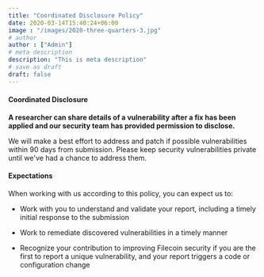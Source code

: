```yaml
---
title: "Coordinated Disclosure Policy"
date: 2020-03-14T15:40:24+06:00
image : "/images/2020-three-quarters-3.jpg"
# author
author : ["Admin"]
# meta description
description: "This is meta description"
# save as draft
draft: false
---
```


#### Coordinated Disclosure

**A researcher can share details of a vulnerability after a fix has been applied and our security team has provided permission to disclose.**

We will make a best effort to address and patch if possible vulnerabilities within 90 days from submission. Please keep security vulnerabilities private until we've had a chance to address them.

#### Expectations

When working with us according to this policy, you can expect us to:

- Work with you to understand and validate your report, including a timely initial response to the submission

- Work to remediate discovered vulnerabilities in a timely manner

- Recognize your contribution to improving Filecoin security if you are the first to report a unique vulnerability, and your report triggers a code or configuration change